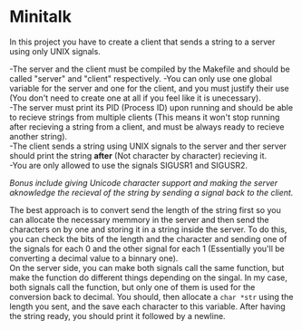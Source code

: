 # Minitalk  
In this project you have to create a client that sends a string to a server using only UNIX signals.  

-The server and the client must be compiled by the Makefile and should be called "server" and "client" respectively.
-You can only use one global variable for the server and one for the client, and you must justify their use (You don't need to create one at all if you feel like it is unecessary).  
-The server must print its PID (Process ID) upon running and should be able to recieve strings from multiple clients (This means it won't stop running after recieving a string from a client, and must be always ready to recieve another string).  
-The client sends a string using UNIX signals to the server and ther server should print the string **after** (Not character by character) recieving it.  
-You are only allowed to use the signals SIGUSR1 and SIGUSR2.  

*Bonus include giving Unicode character support and making the server aknowledge the recieval of the string by sending a signal back to the client.*  

The best approach is to convert send the length of the string first so you can allocate the necessary memmory in the server and then send the characters on by one and storing it in a string inside the server. To do this, you can check the bits of the length and the character and sending one of the signals for each 0 and the other signal for each 1 (Essentially you'll be converting a decimal value to a binnary one).  
On the server side, you can make both signals call the same function, but make the function do different things depending on the singal. In my case, both signals call the function, but only one of them is used for the conversion back to decimal. You should, then allocate a `char *str` using the length you sent, and the save each character to this variable. After having the string ready, you should print it followed by a newline.

